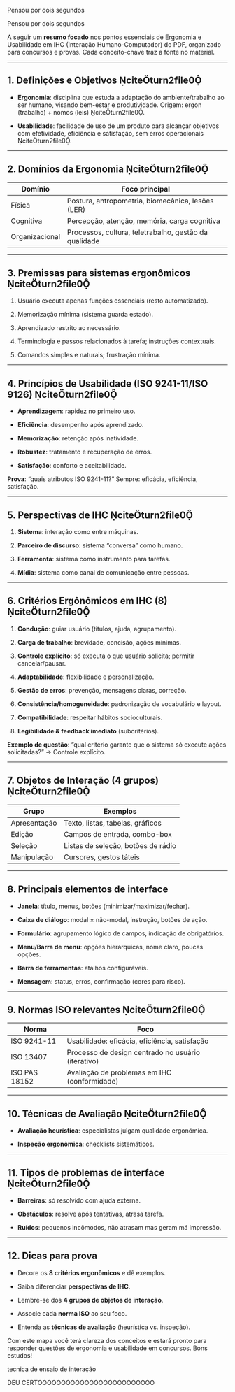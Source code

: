 Pensou por dois segundos

Pensou por dois segundos

A seguir um **resumo focado** nos pontos essenciais de Ergonomia e Usabilidade em IHC (Interação Humano-Computador) do PDF, organizado para concursos e provas. Cada conceito-chave traz a fonte no material.

---

## 1. Definições e Objetivos citeturn2file0

- **Ergonomia**: disciplina que estuda a adaptação do ambiente/trabalho ao ser humano, visando bem-estar e produtividade. Origem: ergon (trabalho) + nomos (leis) citeturn2file0.
    
- **Usabilidade**: facilidade de uso de um produto para alcançar objetivos com efetividade, eficiência e satisfação, sem erros operacionais citeturn2file0.
    

---

## 2. Domínios da Ergonomia citeturn2file0

|Domínio|Foco principal|
|---|---|
|Física|Postura, antropometria, biomecânica, lesões (LER)|
|Cognitiva|Percepção, atenção, memória, carga cognitiva|
|Organizacional|Processos, cultura, teletrabalho, gestão da qualidade|

---

## 3. Premissas para sistemas ergonômicos citeturn2file0

1. Usuário executa apenas funções essenciais (resto automatizado).
    
2. Memorização mínima (sistema guarda estado).
    
3. Aprendizado restrito ao necessário.
    
4. Terminologia e passos relacionados à tarefa; instruções contextuais.
    
5. Comandos simples e naturais; frustração mínima.
    

---

## 4. Princípios de Usabilidade (ISO 9241-11/ISO 9126) citeturn2file0

- **Aprendizagem**: rapidez no primeiro uso.
    
- **Eficiência**: desempenho após aprendizado.
    
- **Memorização**: retenção após inatividade.
    
- **Robustez**: tratamento e recuperação de erros.
    
- **Satisfação**: conforto e aceitabilidade.
    

**Prova**: “quais atributos ISO 9241-11?” Sempre: eficácia, eficiência, satisfação.

---

## 5. Perspectivas de IHC citeturn2file0

1. **Sistema**: interação como entre máquinas.
    
2. **Parceiro de discurso**: sistema “conversa” como humano.
    
3. **Ferramenta**: sistema como instrumento para tarefas.
    
4. **Mídia**: sistema como canal de comunicação entre pessoas.
    

---

## 6. Critérios Ergônômicos em IHC (8) citeturn2file0

1. **Condução**: guiar usuário (títulos, ajuda, agrupamento).
    
2. **Carga de trabalho**: brevidade, concisão, ações mínimas.
    
3. **Controle explícito**: só executa o que usuário solicita; permitir cancelar/pausar.
    
4. **Adaptabilidade**: flexibilidade e personalização.
    
5. **Gestão de erros**: prevenção, mensagens claras, correção.
    
6. **Consistência/homogeneidade**: padronização de vocabulário e layout.
    
7. **Compatibilidade**: respeitar hábitos socioculturais.
    
8. **Legibilidade & feedback imediato** (subcritérios).
    

**Exemplo de questão**: “qual critério garante que o sistema só execute ações solicitadas?” → Controle explícito.

---

## 7. Objetos de Interação (4 grupos) citeturn2file0

|Grupo|Exemplos|
|---|---|
|Apresentação|Texto, listas, tabelas, gráficos|
|Edição|Campos de entrada, combo-box|
|Seleção|Listas de seleção, botões de rádio|
|Manipulação|Cursores, gestos táteis|

---

## 8. Principais elementos de interface

- **Janela**: título, menus, botões (minimizar/maximizar/fechar).
    
- **Caixa de diálogo**: modal × não-modal, instrução, botões de ação.
    
- **Formulário**: agrupamento lógico de campos, indicação de obrigatórios.
    
- **Menu/Barra de menu**: opções hierárquicas, nome claro, poucas opções.
    
- **Barra de ferramentas**: atalhos configuráveis.
    
- **Mensagem**: status, erros, confirmação (cores para risco).
    

---

## 9. Normas ISO relevantes citeturn2file0

|Norma|Foco|
|---|---|
|ISO 9241-11|Usabilidade: eficácia, eficiência, satisfação|
|ISO 13407|Processo de design centrado no usuário (iterativo)|
|ISO PAS 18152|Avaliação de problemas em IHC (conformidade)|

---

## 10. Técnicas de Avaliação citeturn2file0

- **Avaliação heurística**: especialistas julgam qualidade ergonômica.
    
- **Inspeção ergonômica**: checklists sistemáticos.
    

---

## 11. Tipos de problemas de interface citeturn2file0

- **Barreiras**: só resolvido com ajuda externa.
    
- **Obstáculos**: resolve após tentativas, atrasa tarefa.
    
- **Ruídos**: pequenos incômodos, não atrasam mas geram má impressão.
    

---

## 12. Dicas para prova

- Decore os **8 critérios ergonômicos** e dê exemplos.
    
- Saiba diferenciar **perspectivas de IHC**.
    
- Lembre-se dos **4 grupos de objetos de interação**.
    
- Associe cada **norma ISO** ao seu foco.
    
- Entenda as **técnicas de avaliação** (heurística vs. inspeção).
    

Com este mapa você terá clareza dos conceitos e estará pronto para responder questões de 
ergonomia e usabilidade em concursos. Bons estudos!


tecnica de ensaio de interação


DEU CERTOOOOOOOOOOOOOOOOOOOOOOOOO

